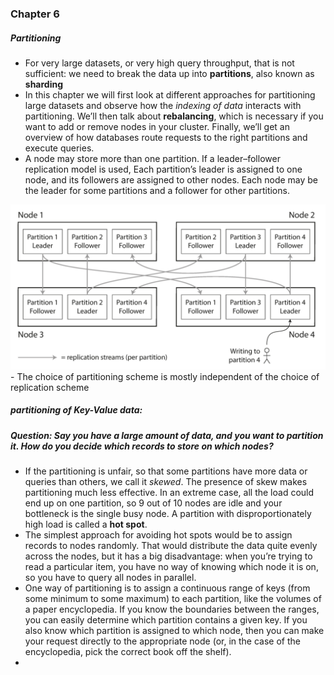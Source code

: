### Chapter 6
##### Partitioning

- For very large datasets, or very high query throughput, that is not sufficient: we need to break the data up into **partitions**, also known as **sharding**
- In this chapter we will first look at different approaches for partitioning large datasets and observe how the *indexing of data* interacts with partitioning. We’ll then talk about **rebalancing**, which is necessary if you want to add or remove nodes in your cluster. Finally, we’ll get an overview of how databases route requests to the right partitions and execute queries.
- A node may store more than one partition. If a leader–follower replication model is used, Each partition’s leader is assigned to one node, and its followers are assigned to other nodes. Each node may be the leader for some partitions and a follower for other partitions.
<img src=../images/6-1.png>
- The choice of partitioning scheme is mostly independent of the choice of replication scheme

##### partitioning of Key-Value data:
##### Question: Say you have a large amount of data, and you want to partition it. How do you decide which records to store on which nodes?
- If the partitioning is unfair, so that some partitions have more data or queries than others, we call it *skewed*. The presence of skew makes partitioning much less effective. In an extreme case, all the load could end up on one partition, so 9 out of 10 nodes are idle and your bottleneck is the single busy node. A partition with disproportionately high load is called a **hot spot**.
- The simplest approach for avoiding hot spots would be to assign records to nodes randomly. That would distribute the data quite evenly across the nodes, but it has a big disadvantage: when you’re trying to read a particular item, you have no way of knowing which node it is on, so you have to query all nodes in parallel.
- One way of partitioning is to assign a continuous range of keys (from some minimum to some maximum) to each partition, like the volumes of a paper encyclopedia. If you know the boundaries between the ranges, you can easily determine which partition contains a given key. If you also know which partition is assigned to which node, then you can make your request directly to the appropriate node (or, in the case of the encyclopedia, pick the correct book off the shelf).
- 